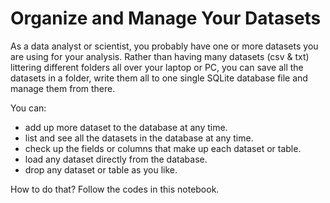# Organize and Manage Your Datasets
As a data analyst or scientist, you probably have one or more datasets you are using for your analysis. Rather than having many datasets (csv & txt) littering different folders all over your laptop or PC, you can save all the datasets in a folder, write them all to one single SQLite database file and manage them from there.  

You can:
* add up more dataset to the database at any time.
* list and see all the datasets in the database at any time.
* check up the fields or columns that make up each dataset or table.
* load any dataset directly from the database.
* drop any dataset or table as you like.

How to do that? Follow the codes in this notebook.
